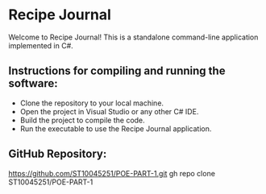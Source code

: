 # Recipe Journal

Welcome to Recipe Journal! This is a standalone command-line application implemented in C#.

## Instructions for compiling and running the software:
- Clone the repository to your local machine.
- Open the project in Visual Studio or any other C# IDE.
- Build the project to compile the code.
- Run the executable to use the Recipe Journal application.

## GitHub Repository:
https://github.com/ST10045251/POE-PART-1.git
gh repo clone ST10045251/POE-PART-1
